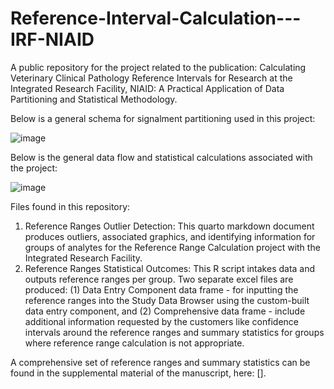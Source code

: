 # Reference-Interval-Calculation---IRF-NIAID
A public repository for the project related to the publication: Calculating Veterinary Clinical Pathology Reference Intervals for Research at the Integrated Research Facility, NIAID: A Practical Application of Data Partitioning and Statistical Methodology.

Below is a general schema for signalment partitioning used in this project:

![image](https://github.com/user-attachments/assets/572b4342-388b-4f30-a413-8e6aa8ec3bfa)

Below is the general data flow and statistical calculations associated with the project:

![image](https://github.com/user-attachments/assets/53ee6e57-8228-438c-a7be-4b8a762bff81)

Files found in this repository:
1. Reference Ranges Outlier Detection: This quarto markdown document produces outliers, associated graphics, and identifying information for groups of analytes for the Reference Range Calculation project with the Integrated Research Facility.
2. Reference Ranges Statistical Outcomes: This R script intakes data and outputs reference ranges per group. Two separate excel files are produced: (1) Data Entry Component data frame - for inputting the reference ranges into the Study Data Browser using the custom-built data entry component, and (2) Comprehensive data frame - include additional information requested by the customers like confidence intervals around the reference ranges and summary statistics for groups where reference range calculation is not appropriate.

A comprehensive set of reference ranges and summary statistics can be found in the supplemental material of the manuscript, here: []. 

